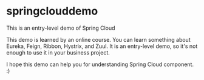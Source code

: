 # springclouddemo
This is an entry-level demo of Spring Cloud

This demo is learned by an online course.
You can learn something about Eureka, Feign, Ribbon, Hystrix, and Zuul.
It is an entry-level demo, so it's not enough to use it in your business project.

I hope this demo can help you for understanding Spring Cloud component.
:)
